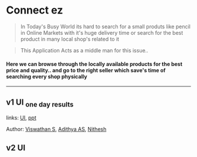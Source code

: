  # Connect ez 
  
> In Today's Busy World its hard to search for a small produts like pencil 
in Online Markets with it's huge delivery time or search for the best product in many local shop's related to it

> This Application Acts as a middle man for this issue..

<h4>Here we can browse through the locally available products for the best price and quality.. and go to the right seller which save's time of searching every shop physically</h4>

<hr>
<h2> v1 UI <sub> one day results</sub> </h2> 

links: [UI](https://github.com/vichubenzene/connect-ez-cyber-squad/tree/main/v1), [ppt](https://amritavishwavidyapeetham-my.sharepoint.com/:p:/g/personal/cb_en_u4cce19004_cb_students_amrita_edu/EdadQNJN2V9Gj1xYm_mFNd0BLM5wWK4YloLsF3_KYmXoKA?e=ScBeq3)

Author:
[Viswathan S](https://github.com/vichubenzene),
[Adithya AS](https://github.com/Adithya-A-S),
[Nithesh](https://github.com/Nitesh-1920)
<h2> v2 UI </h2>
